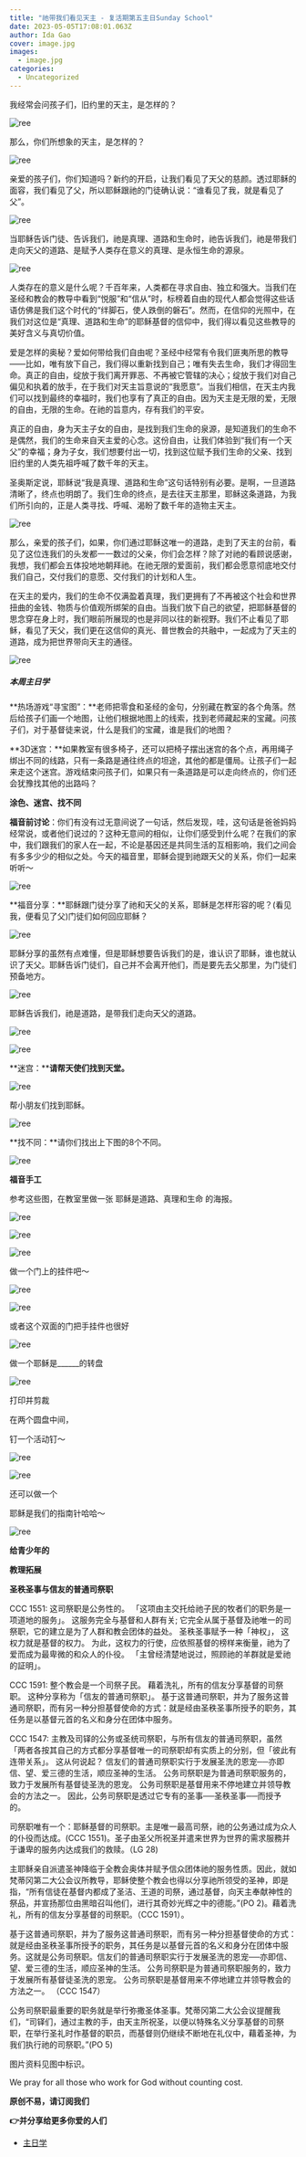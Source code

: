 ```yaml
---
title: "祂带我们看见天主 - 复活期第五主日Sunday School"
date: 2023-05-05T17:08:01.063Z
author: Ida Gao
cover: image.jpg
images:
  - image.jpg
categories:
  - Uncategorized
---
```


我经常会问孩子们，旧约里的天主，是怎样的？

<!--more-->

  

![ree](https://static.wixstatic.com/media/55472c_c2cadfe5647241489f3d34938d958dce~mv2.jpg)

那么，你们所想象的天主，是怎样的？

  

![ree](https://static.wixstatic.com/media/55472c_4619fab740e44c069ca50dc0b90a47bd~mv2.jpg)

  

  

亲爱的孩子们，你们知道吗？新约的开启，让我们看见了天父的慈颜。透过耶稣的面容，我们看见了父，所以耶稣跟祂的门徒确认说：“谁看见了我，就是看见了父”。

  

![ree](https://static.wixstatic.com/media/55472c_b176c0c7b5a846bba63698471f215a55~mv2.jpg)

  

当耶稣告诉门徒、告诉我们，祂是真理、道路和生命时，祂告诉我们，祂是带我们走向天父的道路、是赋予人类存在意义的真理、是永恒生命的源泉。

  

![ree](https://static.wixstatic.com/media/55472c_742400c32b7647aaa16372d2481a8d82~mv2.webp)

  

人类存在的意义是什么呢？千百年来，人类都在寻求自由、独立和强大。当我们在圣经和教会的教导中看到“悦服”和“信从”时，标榜着自由的现代人都会觉得这些话语仿佛是我们这个时代的“绊脚石，使人跌倒的磐石”。然而，在信仰的光照中，在我们对这位是“真理、道路和生命”的耶稣基督的信仰中，我们得以看见这些教导的美好含义与真切价值。

  

爱是怎样的奥秘？爱如何带给我们自由呢？圣经中经常有令我们匪夷所思的教导——比如，唯有放下自己，我们得以重新找到自己；唯有失去生命，我们才得回生命。真正的自由，绽放于我们离开罪恶、不再被它管辖的决心；绽放于我们对自己偏见和执着的放手，在于我们对天主旨意说的“我愿意”。当我们相信，在天主内我们可以找到最终的幸福时，我们也享有了真正的自由。因为天主是无限的爱，无限的自由，无限的生命。在祂的旨意内，存有我们的平安。

  

真正的自由，身为天主子女的自由，是找到我们生命的泉源，是知道我们的生命不是偶然，我们的生命来自天主爱的心念。这份自由，让我们体验到“我们有一个天父”的幸福；身为子女，我们想要付出一切，找到这位赋予我们生命的父亲、找到旧约里的人类先祖呼喊了数千年的天主。

  

圣奥斯定说，耶稣说“我是真理、道路和生命”这句话特别有必要。是啊，一旦道路清晰了，终点也明朗了。我们生命的终点，是去往天主那里，耶稣这条道路，为我们所引向的，正是人类寻找、呼喊、渴盼了数千年的造物主天主。

  

![ree](https://static.wixstatic.com/media/55472c_9de05db1e3994ba99a045ccf8ee43911~mv2.png)

  

那么，亲爱的孩子们，如果，你们通过耶稣这唯一的道路，走到了天主的台前，看见了这位连我们的头发都一一数过的父亲，你们会怎样？除了对祂的看顾说感谢，我想，我们都会五体投地地朝拜祂。在祂无限的爱面前，我们都会愿意彻底地交付我们自己，交付我们的意愿、交付我们的计划和人生。

  

在天主的爱内，我们的生命不仅满盈着真理，我们更拥有了不再被这个社会和世界扭曲的金钱、物质与价值观所绑架的自由。当我们放下自己的欲望，把耶稣基督的思念穿在身上时，我们眼前所展现的也是非同以往的新视野。我们不止看见了耶稣，看见了天父，我们更在这信仰的真光、普世教会的共融中，一起成为了天主的道路，成为把世界带向天主的通径。

  

![ree](https://static.wixstatic.com/media/55472c_460439c74ff140aa9460b74c29653122~mv2.jpg)

  

##### 本周主日学

#####   

**热场游戏“寻宝图”：**老师把零食和圣经的金句，分别藏在教室的各个角落。然后给孩子们画一个地图，让他们根据地图上的线索，找到老师藏起来的宝藏。问孩子们，对于基督徒来说，什么是我们的宝藏，谁是我们的地图？

  

**3D迷宫：**如果教室有很多椅子，还可以把椅子摆出迷宫的各个点，再用绳子绑出不同的线路，只有一条路是通往终点的坦途，其他的都是僵局。让孩子们一起来走这个迷宫。游戏结束问孩子们，如果只有一条道路是可以走向终点的，你们还会犹豫找其他的出路吗？

  

**涂色、迷宫、找不同**

  

**福音前讨论**：你们有没有过无意间说了一句话，然后发现，哇，这句话是爸爸妈妈经常说，或者他们说过的？这种无意间的相似，让你们感受到什么呢？在我们的家中，我们跟我们的家人在一起，不论是基因还是共同生活的互相影响，我们之间会有多多少少的相似之处。今天的福音里，耶稣会提到祂跟天父的关系，你们一起来听听～

  

![ree](https://static.wixstatic.com/media/55472c_dc64791be65447cab76152bcc85a3ec9~mv2.png)

  

**福音分享：**耶稣跟门徒分享了祂和天父的关系，耶稣是怎样形容的呢？(看见我，便看见了父)门徒们如何回应耶稣？

  

![ree](https://static.wixstatic.com/media/55472c_19aabf72c0764592b1424ee7d4a1d79b~mv2.png)

耶稣分享的虽然有点难懂，但是耶稣想要告诉我们的是，谁认识了耶稣，谁也就认识了天父。耶稣告诉门徒们，自己并不会离开他们，而是要先去父那里，为门徒们预备地方。

  

![ree](https://static.wixstatic.com/media/55472c_5b3a2acc39bf422aa2c600795ff2ce44~mv2.jpg)

  

耶稣告诉我们，祂是道路，是带我们走向天父的道路。

  

![ree](https://static.wixstatic.com/media/55472c_944d4b43f40f48cba25d3e66dc50e6e8~mv2.jpg)

  

![ree](https://static.wixstatic.com/media/55472c_8546cc6eac13451d8f758c7dc825956b~mv2.jpg)

  

**迷宫：****请帮天使们找到天堂。**

  

![ree](https://static.wixstatic.com/media/55472c_3b8e6891c9594c50b992611c0534670a~mv2.png)

帮小朋友们找到耶稣。

![ree](https://static.wixstatic.com/media/55472c_2e5afc4e0719413f9f5e168305d7600d~mv2.gif/v1/fill/w_115,h_115,al_c,usm_0.66_1.00_0.01,blur_2,pstr/55472c_2e5afc4e0719413f9f5e168305d7600d~mv2.gif)

  

**找不同：**请你们找出上下图的8个不同。

  

![ree](https://static.wixstatic.com/media/55472c_bf21baa82dc347a38a65176dd46776c0~mv2.png)

  

**福音手工**

  

参考这些图，在教室里做一张 耶稣是道路、真理和生命 的海报。

![ree](https://static.wixstatic.com/media/55472c_16cb7408739c4ad6a27a1f2f61a47e56~mv2.jpg)

  

![ree](https://static.wixstatic.com/media/55472c_13dd169f6c0a4a64abbe043885e00263~mv2.jpg)

  

![ree](https://static.wixstatic.com/media/55472c_3f6045476d8242a4ac509caed33e7782~mv2.jpg)

  

做一个门上的挂件吧～

![ree](https://static.wixstatic.com/media/55472c_74bdd7f517a34474afedcd9ded70329e~mv2.jpg)

  

![ree](https://static.wixstatic.com/media/55472c_2e021faa2257451f897e79b497733c27~mv2.jpg)

或者这个双面的门把手挂件也很好

  

![ree](https://static.wixstatic.com/media/55472c_fcb40c40b5c44c3c94d1575ddd39b958~mv2.png)

  

  

做一个耶稣是\_\_\_\_\_\_的转盘

![ree](https://static.wixstatic.com/media/55472c_c745c905bf4c45a3bb3fec1751db3e40~mv2.webp)

打印并剪裁

在两个圆盘中间，

钉一个活动钉～

  

![ree](https://static.wixstatic.com/media/55472c_55897a8c45c64a2bb22787c07cfdee71~mv2.png)

  

![ree](https://static.wixstatic.com/media/55472c_8ce8ed6c98424910bbb59a684817645d~mv2.png)

还可以做一个

耶稣是我们的指南针哈哈～

  

![ree](https://static.wixstatic.com/media/55472c_3c23bb822b6d44a18b3da18aaaf176a1~mv2.webp)

  

  

**给青少年的**

**教理拓展**

  

**圣秩圣事与信友的普通司祭职**

  

CCC 1551: 这司祭职是公务性的。 「这项由主交托给祂子民的牧者们的职务是一项道地的服务」。 这服务完全与基督和人群有关; 它完全从属于基督及祂唯一的司祭职，它的建立是为了人群和教会团体的益处。 圣秩圣事赋予一种「神权」， 这权力就是基督的权力。 为此，这权力的行使，应依照基督的榜样来衡量，祂为了爱而成为最卑微的和众人的仆役。 「主曾经清楚地说过，照顾祂的羊群就是爱祂的証明」。

CCC 1591:  整个教会是一个司祭子民。 藉着洗礼，所有的信友分享基督的司祭职。 这种分享称为「信友的普通司祭职」。 基于这普通司祭职，并为了服务这普通司祭职，而有另一种分担基督使命的方式：就是经由圣秩圣事所授予的职务，其任务是以基督元首的名义和身分在团体中服务。

CCC 1547: 主教及司铎的公务或圣统司祭职，与所有信友的普通司祭职，虽然「两者各按其自己的方式都分享基督唯一的司祭职却有实质上的分别，但「彼此有连带关系」。 这从何说起？ 信友们的普通司祭职实行于发展圣洗的恩宠──亦即信、望、爱三德的生活，顺应圣神的生活。 公务司祭职是为普通司祭职服务的，致力于发展所有基督徒圣洗的恩宠。 公务司祭职是基督用来不停地建立并领导教会的方法之一。 因此，公务司祭职是透过它专有的圣事──圣秩圣事──而授予的。

  

司祭职唯有一个：耶稣基督的司祭职。主是唯一最高司祭，祂的公务通过成为众人的仆役而达成。(CCC 1551)。圣子由圣父所祝圣并遣来世界为世界的需求服務并于谦卑的服务内达成我们的救赎。（LG 28)

  

主耶稣亲自派遣圣神降临于全教会奥体并赋予信众团体祂的服务性质。因此，就如梵蒂冈第二大公会议所教导，耶稣使整个教会也得以分享祂所领受的圣神，即是指，“所有信徒在基督内都成了圣洁、王道的司祭，通过基督，向天主奉献神性的祭品，并宣扬那位由黑暗召叫他们，进行其奇妙光辉之中的德能。”(PO 2)。藉着洗礼，所有的信友分享基督的司祭职。（CCC 1591）。

  

基于这普通司祭职，并为了服务这普通司祭职，而有另一种分担基督使命的方式：就是经由圣秩圣事所授予的职务，其任务是以基督元首的名义和身分在团体中服务。这就是公务司祭职。信友们的普通司祭职实行于发展圣洗的恩宠──亦即信、望、爱三德的生活，顺应圣神的生活。 公务司祭职是为普通司祭职服务的，致力于发展所有基督徒圣洗的恩宠。 公务司祭职是基督用来不停地建立并领导教会的方法之一。 （CCC 1547）

  

公务司祭职最重要的职务就是举行弥撒圣体圣事。梵蒂冈第二大公会议提醒我们，“司铎们，通过主教的手，由天主所祝圣，以便以特殊名义分享基督的司祭职，在举行圣礼时作基督的职员，而基督则仍继续不断地在礼仪中，藉着圣神，为我们执行祂的司祭职。”(PO 5)

  

图片资料见图中标识。

We pray for all those who work for God without counting cost.

**原创不易，请订阅我们**

**👉并分享给更多你爱的人们**

*   [主日学](https://www.urloveinme.com/首頁/categories/主日学)
